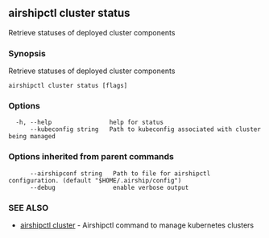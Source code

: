 ## airshipctl cluster status

Retrieve statuses of deployed cluster components

### Synopsis

Retrieve statuses of deployed cluster components

```
airshipctl cluster status [flags]
```

### Options

```
  -h, --help                help for status
      --kubeconfig string   Path to kubeconfig associated with cluster being managed
```

### Options inherited from parent commands

```
      --airshipconf string   Path to file for airshipctl configuration. (default "$HOME/.airship/config")
      --debug                enable verbose output
```

### SEE ALSO

* [airshipctl cluster](airshipctl_cluster.md)	 - Airshipctl command to manage kubernetes clusters

